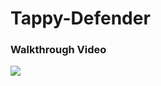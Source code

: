 # Tappy-Defender

### Walkthrough Video

<img src="https://media.giphy.com/media/dxVvzfJ728n4pQEYaf/giphy.gif">
